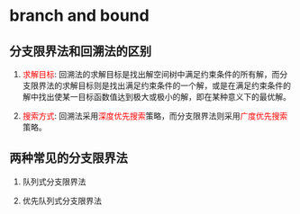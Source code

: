 # branch and bound

## 分支限界法和回溯法的区别

1. <font color=red>求解目标</font>: 回溯法的求解目标是找出解空间树中满足约束条件的所有解，而分支限界法的求解目标则是找出满足约束条件的一个解，或是在满足约束条件的解中找出使某一目标函数值达到极大或极小的解，即在某种意义下的最优解。

2. <font color=red>搜索方式</font>: 回溯法采用<font color=red>深度优先搜索</font>策略，而分支限界法则采用<font color=red>广度优先搜索</font>策略。

## 两种常见的分支限界法

1. 队列式分支限界法

2. 优先队列式分支限界法
